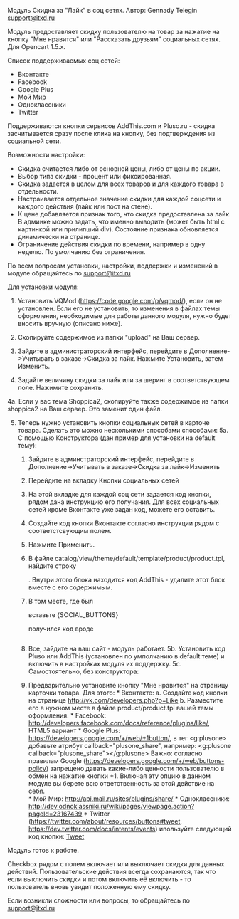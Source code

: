 Модуль Скидка за "Лайк" в соц сетях.
Автор: Gennady Telegin <support@itxd.ru>

Модуль предоставляет скидку пользователю на товар за нажатие на кнопку "Мне нравится" или "Рассказать друзьям" социальных сетях.
Для Opencart 1.5.x.

Список поддерживаемых соц сетей:
 * Вконтакте
 * Facebook
 * Google Plus
 * Мой Мир
 * Одноклассники
 * Twitter

Поддерживаются кнопки сервисов AddThis.com и Pluso.ru - скидка засчитывается сразу после клика на кнопку, без подтверждения из социальной сети.
 
Возможности настройки:
 * Скидка считается либо от основной цены, либо от цены по акции.
 * Выбор типа скидки - процент или фиксированная.
 * Скидка задается в целом для всех товаров и для каждого товара в отдельности.
 * Настраивается отдельное значение скидки для каждой соцсети и каждого действия (лайк или пост на стене).
 * К цене добавляется признак того, что скидка предоставлена за лайк. В админке можно задать, что именно выводить (может быть html с картинкой или прилипший div). Состояние признака обновляется динамически на странице.
 * Ограничение действия скидки по времени, например в одну неделю. По умолчанию без ограничения.
 
По всем вопросам установки, настройки, поддержки и изменений в модуле обращайтесь по support@itxd.ru

Для установки модуля:
1. Установить VQMod (https://code.google.com/p/vqmod/), если он не установлен.
Если его не установить, то изменения в файлах темы оформления, необходимые для работы данного модуля, нужно будет вносить вручную (описано ниже).

2. Скопируйте содержимое из папки "upload" на Ваш сервер.

3. Зайдите в администраторский интерфейс, перейдите в Дополнение->Учитывать в заказе->Скидка за лайк. Нажмите Установить, затем Изменить.

4. Задайте величину скидки за лайк или за шеринг в соответствующем поле. Нажимите сохранить.

4a. Если у вас тема Shoppica2, скопируйте также содержимое из папки shoppica2 на Ваш сервер. Это заменит один файл.

5. Теперь нужно установить кнопки социальных сетей в карточе товара. Сделать это можно несколькими способами способами:
  5a. С помощью Конструктора (дан пример для установки на default тему):
     1. Зайдите в админстраторский интерфейс, перейдите в Дополнение->Учитывать в заказе->Скидка за лайк->Изменить
	 2. Перейдите на вкладку Кнопки социальных сетей
	 3. На этой вкладке для каждой соц сети задается код кнопки, рядом дана инструкцию его получания. Для всех социальных сетей кроме Вконтакте уже задан код, можете его оставить.
	 4. Создайте код кнопки Вконтакте согласно инструкции рядом с соответстсвующим полем.
	 5. Нажмите Применить.
	 6. В файле catalog/view/theme/default/template/product/product.tpl, найдите строку <div id="share">. Внутри этого блока находится код AddThis - удалите этот блок вместе с его содержимым.
	 7. В том месте, где был <div id="share"></div> вставьте
			{SOCIAL_BUTTONS}
			
		получился код вроде
	       <div class="review">
             <div><img .....
			 {SOCIAL_BUTTONS}
		   </div>
	 8. Все, зайдите на ваш сайт - модуль работает.
  5b. Установить код Pluso или AddThis (установлен по умполчанию в default теме) и включить в настройках модуля их поддержку.
  5c. Самостоятельно, без конструктора:	 
     1. Предварительно установите кнопку "Мне нравится" на страницу карточки товара. Для этого:
	   * Вконтакте:
         a. Создайте код кнопки на странице http://vk.com/developers.php?p=Like
         b. Разместите его в нужном месте в файле product/product.tpl вашей темы оформления.
       * Facebook:  http://developers.facebook.com/docs/reference/plugins/like/, HTML5 вариант
       * Google Plus: https://developers.google.com/+/web/+1button/, в тег <g:plusone> добавьте атрибут callback="plusone_share", например:
            <g:plusone callback="plusone_share"></g:plusone>
	       Важно: согласно правилам Google (https://developers.google.com/+/web/buttons-policy) запрещено давать какие-либо ценности пользователю в обмен на нажатие кнопки +1. Включая эту опцию в данном модуле вы берете всю ответственность за этой действие на себя.	 
       * Мой Мир: http://api.mail.ru/sites/plugins/share/
       * Одноклассники: http://dev.odnoklassniki.ru/wiki/pages/viewpage.action?pageId=23167439
       * Twitter (https://twitter.com/about/resources/buttons#tweet, https://dev.twitter.com/docs/intents/events) ипользуйте следующий код кнопки:
			<a href="https://twitter.com/share" class="twitter-share-button" >Tweet</a>
			<script type="text/javascript" charset="utf-8">
			  window.twttr = (function (d,s,id) {
				var t, js, fjs = d.getElementsByTagName(s)[0];
				if (d.getElementById(id)) return; js=d.createElement(s); js.id=id;
				js.src="//platform.twitter.com/widgets.js"; fjs.parentNode.insertBefore(js, fjs);
				return window.twttr || (t = { _e: [], ready: function(f){ t._e.push(f) } });
			  }(document, "script", "twitter-wjs"));
			</script>

Модуль готов к работе.

Checkbox рядом с полем включает или выключает скидки для данных действий. Пользовательские действия всегда сохранаются, так что если выключить скидки и потом включить её включить - то пользователь вновь увидит положенную ему скидку.

Если возникли сложности или вопросы, то обращайтесь по support@itxd.ru
